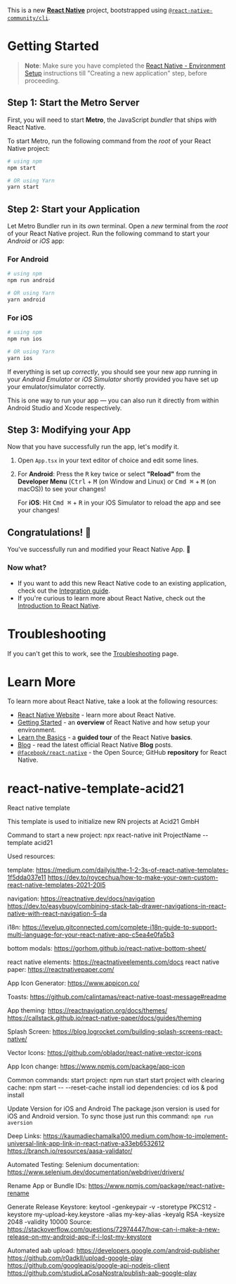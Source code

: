 This is a new [**React Native**](https://reactnative.dev) project, bootstrapped using [`@react-native-community/cli`](https://github.com/react-native-community/cli).

# Getting Started

> **Note**: Make sure you have completed the [React Native - Environment Setup](https://reactnative.dev/docs/environment-setup) instructions till "Creating a new application" step, before proceeding.

## Step 1: Start the Metro Server

First, you will need to start **Metro**, the JavaScript _bundler_ that ships _with_ React Native.

To start Metro, run the following command from the _root_ of your React Native project:

```bash
# using npm
npm start

# OR using Yarn
yarn start
```

## Step 2: Start your Application

Let Metro Bundler run in its _own_ terminal. Open a _new_ terminal from the _root_ of your React Native project. Run the following command to start your _Android_ or _iOS_ app:

### For Android

```bash
# using npm
npm run android

# OR using Yarn
yarn android
```

### For iOS

```bash
# using npm
npm run ios

# OR using Yarn
yarn ios
```

If everything is set up _correctly_, you should see your new app running in your _Android Emulator_ or _iOS Simulator_ shortly provided you have set up your emulator/simulator correctly.

This is one way to run your app — you can also run it directly from within Android Studio and Xcode respectively.

## Step 3: Modifying your App

Now that you have successfully run the app, let's modify it.

1. Open `App.tsx` in your text editor of choice and edit some lines.
2. For **Android**: Press the <kbd>R</kbd> key twice or select **"Reload"** from the **Developer Menu** (<kbd>Ctrl</kbd> + <kbd>M</kbd> (on Window and Linux) or <kbd>Cmd ⌘</kbd> + <kbd>M</kbd> (on macOS)) to see your changes!

   For **iOS**: Hit <kbd>Cmd ⌘</kbd> + <kbd>R</kbd> in your iOS Simulator to reload the app and see your changes!

## Congratulations! :tada:

You've successfully run and modified your React Native App. :partying_face:

### Now what?

- If you want to add this new React Native code to an existing application, check out the [Integration guide](https://reactnative.dev/docs/integration-with-existing-apps).
- If you're curious to learn more about React Native, check out the [Introduction to React Native](https://reactnative.dev/docs/getting-started).

# Troubleshooting

If you can't get this to work, see the [Troubleshooting](https://reactnative.dev/docs/troubleshooting) page.

# Learn More

To learn more about React Native, take a look at the following resources:

- [React Native Website](https://reactnative.dev) - learn more about React Native.
- [Getting Started](https://reactnative.dev/docs/environment-setup) - an **overview** of React Native and how setup your environment.
- [Learn the Basics](https://reactnative.dev/docs/getting-started) - a **guided tour** of the React Native **basics**.
- [Blog](https://reactnative.dev/blog) - read the latest official React Native **Blog** posts.
- [`@facebook/react-native`](https://github.com/facebook/react-native) - the Open Source; GitHub **repository** for React Native.

# react-native-template-acid21

React native template

This template is used to initialize new RN projects at Acid21 GmbH

Command to start a new project:
npx react-native init ProjectName --template acid21

Used resources:

template:
https://medium.com/dailyjs/the-1-2-3s-of-react-native-templates-1f5dda037e11
https://dev.to/roycechua/how-to-make-your-own-custom-react-native-templates-2021-20l5

navigation:
https://reactnative.dev/docs/navigation
https://dev.to/easybuoy/combining-stack-tab-drawer-navigations-in-react-native-with-react-navigation-5-da

i18n: https://levelup.gitconnected.com/complete-i18n-guide-to-support-multi-language-for-your-react-native-app-c5ea4e0fa5b3

bottom modals: https://gorhom.github.io/react-native-bottom-sheet/

react native elements: https://reactnativeelements.com/docs
react native paper: https://reactnativepaper.com/

App Icon Generator: https://www.appicon.co/

Toasts: https://github.com/calintamas/react-native-toast-message#readme

App theming:
https://reactnavigation.org/docs/themes/
https://callstack.github.io/react-native-paper/docs/guides/theming

Splash Screen:
https://blog.logrocket.com/building-splash-screens-react-native/

Vector Icons:
https://github.com/oblador/react-native-vector-icons

App Icon change: https://www.npmjs.com/package/app-icon

Common commands:
start project: npm run start
start project with clearing cache: npm start -- --reset-cache
install iod dependencies: cd ios & pod install

Update Version for iOS and Android
The package.json version is used for iOS and Android version. To sync those just run this command:
`npm run aversion`

Deep Links:
https://kaumadiechamalka100.medium.com/how-to-implement-universal-link-app-link-in-react-native-a33eb6532612
https://branch.io/resources/aasa-validator/

Automated Testing:
Selenium documentation: https://www.selenium.dev/documentation/webdriver/drivers/

Rename App or Bundle IDs: https://www.npmjs.com/package/react-native-rename

Generate Release Keystore: keytool -genkeypair -v -storetype PKCS12 -keystore my-upload-key.keystore -alias my-key-alias -keyalg RSA -keysize 2048 -validity 10000
Source: https://stackoverflow.com/questions/72974447/how-can-i-make-a-new-release-on-my-android-app-if-i-lost-my-keystore

Automated aab upload:
https://developers.google.com/android-publisher
https://github.com/r0adkll/upload-google-play
https://github.com/googleapis/google-api-nodejs-client
https://github.com/studioLaCosaNostra/publish-aab-google-play

